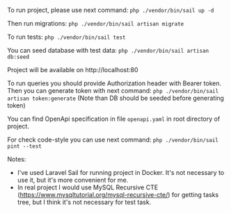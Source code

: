 To run project, please use next command:
    `php ./vendor/bin/sail up -d`

Then run migrations:
    `php ./vendor/bin/sail artisan migrate`

To run tests:
    `php ./vendor/bin/sail test`

You can seed database with test data:
    `php ./vendor/bin/sail artisan db:seed`

Project will be available on http://localhost:80

To run queries you should provide Authorization header with Bearer token. Then you can generate token with next command:
    `php ./vendor/bin/sail artisan token:generate`
(Note than DB should be seeded before generating token)

You can find OpenApi specification in file `openapi.yaml` in root directory of project.

For check code-style you can use next command:
    `php ./vendor/bin/sail pint --test`


Notes: 
 - I've used Laravel Sail for running project in Docker. It's not necessary to use it, but it's more convenient for me.
 - In real project I would use MySQL Recursive CTE (https://www.mysqltutorial.org/mysql-recursive-cte/) for getting tasks tree, but I think it's not necessary for test task.

